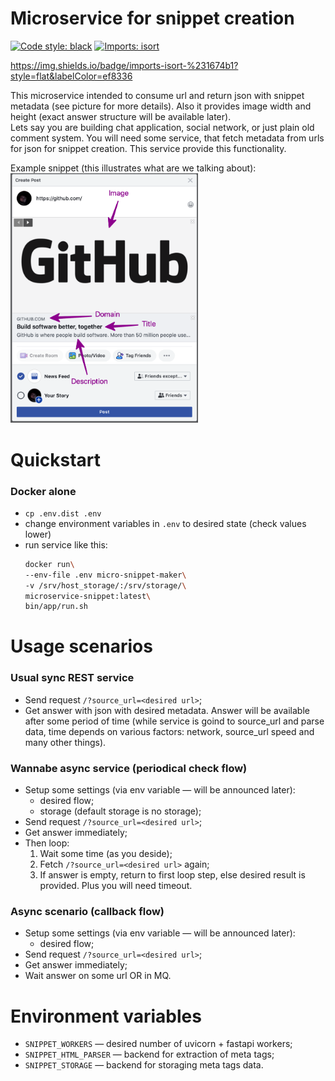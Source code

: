 # Microservice for snippet creation
[![Code style: black](https://img.shields.io/badge/code%20style-black-000000.svg)](https://github.com/psf/black)
[![Imports: isort](https://img.shields.io/badge/imports-isort-%231674b1?style=flat&labelColor=ef8336)](https://timothycrosley.github.io/isort/)

https://img.shields.io/badge/imports-isort-%231674b1?style=flat&labelColor=ef8336

This microservice intended to consume url and return json with snippet metadata (see picture for more details). Also it provides image width and height (exact answer structure will be available later).<br>
Lets say you are building chat application, social network, or just plain old comment system. You will need some service, that fetch metadata from urls for json for snippet creation. This service provide this functionality.

Example snippet (this illustrates what are we talking about):<br>
<a href="./doc/preview.png"><img src="./doc/preview.png" width="300"></a>

Quickstart
===
### Docker alone
* `cp .env.dist .env`
* change environment variables in `.env` to desired state (check values lower)
* run service like this:
    ```bash
    docker run\
    --env-file .env micro-snippet-maker\
    -v /srv/host_storage/:/srv/storage/\
    microservice-snippet:latest\
    bin/app/run.sh
    ```

Usage scenarios
===
### Usual sync REST service
* Send request `/?source_url=<desired url>`;
* Get answer with json with desired metadata. Answer will be available after some period of time (while service is goind to source_url and parse data, time depends on various factors: network, source_url speed and many other things).

### Wannabe async service (periodical check flow)
* Setup some settings (via env variable — will be announced later):
    * desired flow;
    * storage (default storage is no storage);
* Send request `/?source_url=<desired url>`;
* Get answer immediately;
* Then loop:
    1. Wait some time (as you deside);
    1. Fetch `/?source_url=<desired url>` again;
    1. If answer is empty, return to first loop step, else desired result is provided. Plus you will need timeout.

### Async scenario (callback flow)
* Setup some settings (via env variable — will be announced later):
    * desired flow;
* Send request `/?source_url=<desired url>`;
* Get answer immediately;
* Wait answer on some url OR in MQ.

Environment variables
===
* `SNIPPET_WORKERS` — desired number of uvicorn + fastapi workers;
* `SNIPPET_HTML_PARSER` — backend for extraction of meta tags;
* `SNIPPET_STORAGE` — backend for storaging meta tags data.
